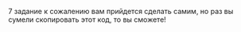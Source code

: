 7 задание к сожалению вам прийдется сделать самим,
 но раз вы сумели скопировать этот код, то вы сможете!